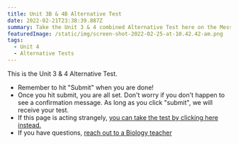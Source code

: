 ```yaml
---
title: Unit 3B & 4B Alternative Test
date: 2022-02-21T23:38:39.887Z
summary: Take the Unit 3 & 4 combined Alternative Test here on the Message Board!
featuredImage: /static/img/screen-shot-2022-02-25-at-10.42.42-am.png
tags:
  - Unit 4
  - Alternative Tests
---
```

This is the Unit 3 & 4 Alternative Test.

* Remember to hit "Submit" when you are done!
* Once you hit submit, you are all set. Don't worry if you don't happen to see a confirmation message. As long as you click "submit", we will receive your test.
* If this page is acting strangely, [you can take the test by clicking here instead.](https://docs.google.com/forms/d/e/1FAIpQLSd87soBu2X0uthr4nzJdny3s881ld6xV1_CGCgDEWa7UGisIg/viewform?usp=sf_link)
* If you have questions, [reach out to a Biology teacher](/contact)